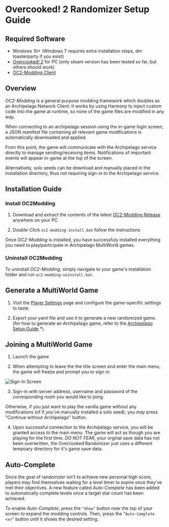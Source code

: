 # Overcooked! 2 Randomizer Setup Guide

## Required Software

- Windows 10+ (Windows 7 requires extra installation steps, dm toasterparty if you exist)
- [Overcooked! 2](https://store.steampowered.com/bundle/13608/Overcooked_2___Gourmet_Edition/) for PC (only steam version has been tested so far, but others should work)
- [OC2-Modding Client](https://github.com/toasterparty/oc2-modding/releases)

## Overview

*OC2-Modding* is a general purpose modding framework which doubles as an Archipelago Network Client. It works by using Harmony to inject custom code into the game at runtime, so none of the game files are modified in any way.

When connecting to an archipelago session using the in-game login screen, a JSON manifest file containing all relevant game modifications is automatically downloaded and applied.

From this point, the game will communicate with the Archipelago service directly to manage sending/receiving items. Notifications of important events will appear in-game at the top of the screen.

Alternatively, solo seeds can be download and manually placed in the installation directory, thus not requiring sign-in to the Archipelago service.

## Installation Guide

### Install OC2Modding

1. Download and extract the contents of the latest [OC2-Modding Release](https://github.com/toasterparty/oc2-modding/releases) anywhere on your PC

2. Double-Click `oc2-modding-install.bat` follow the instructions

Once *OC2-Modding* is installed, you have successfuly installed everything you need to play/participate in Archipelago MultiWorld games.

### Uninstall OC2Modding

To uninstall *OC2-Modding*, simply navigate to your game's installation folder and run `oc2-modding-uninstall.bat`.

## Generate a MultiWorld Game

1. Visit the [Player Settings](../player-settings) page and configure the game-specific settings to taste.

2. Export your yaml file and use it to generate a new randomized game. (for how to generate an Archipelago game, refer to the [Archipelago Setup Guide](http://localhost/tutorial/Archipelago/setup/en).*).

## Joining a MultiWorld Game

1. Launch the game

2. When attempting to leave the the title screen and enter the main menu, the game will freeze and prompt you to sign in:

![Sign-In Screen](https://i.imgur.com/goMy7o2.png)

3. Sign-in with server address, username and password of the corresponding room you would like to joing.

Otherwise, if you just want to play the vanilla game without any modifications (of if you've manually installed a solo seed), you may press "Continue without Archipelago" button.

4. Upon successful connection to the Archipelago service, you will be granted access to the main menu. The game will act as though you are playing for the first time. *DO NOT FEAR*, your orginal save data has not been overwritten, the Overcooked Randomizer just uses a different tempoary directory for it's game save data.

## Auto-Complete

Since the goal of randomizer isn't to achieve new personal high score, players may find themselves waiting for a level timer to expire once they've met their objectives. A new feature called *Auto-Complete* has been added to automatically complete levels once a target star count has been achieved.

To enable *Auto-Complete*, press the `"Show"` button near the top of your screen to expand the modding controls. Then, press the "`Auto-Complete <x>`" button until it shows the desired setting.
